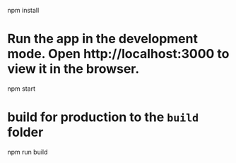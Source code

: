 npm install

# Run the app in the development mode. Open http://localhost:3000 to view it in the browser.
npm start

# build for production to the `build` folder
npm run build
